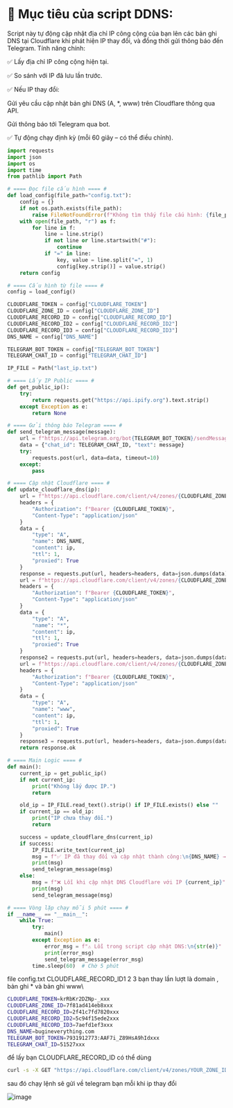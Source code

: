 # 🎯 Mục tiêu của script DDNS:

Script này tự động cập nhật địa chỉ IP công cộng của bạn lên các bản ghi DNS tại Cloudflare khi phát hiện IP thay đổi, và đồng thời gửi thông báo đến Telegram. Tính năng chính:

✅ Lấy địa chỉ IP công cộng hiện tại.

✅ So sánh với IP đã lưu lần trước.

✅ Nếu IP thay đổi:

Gửi yêu cầu cập nhật bản ghi DNS (A, *, www) trên Cloudflare thông qua API.

Gửi thông báo tới Telegram qua bot.

✅ Tự động chạy định kỳ (mỗi 60 giây – có thể điều chỉnh).



```python
import requests
import json
import os
import time
from pathlib import Path

# ==== Đọc file cấu hình ==== #
def load_config(file_path="config.txt"):
    config = {}
    if not os.path.exists(file_path):
        raise FileNotFoundError(f"Không tìm thấy file cấu hình: {file_path}")
    with open(file_path, "r") as f:
        for line in f:
            line = line.strip()
            if not line or line.startswith("#"):
                continue
            if "=" in line:
                key, value = line.split("=", 1)
                config[key.strip()] = value.strip()
    return config

# ==== Cấu hình từ file ==== #
config = load_config()

CLOUDFLARE_TOKEN = config["CLOUDFLARE_TOKEN"]
CLOUDFLARE_ZONE_ID = config["CLOUDFLARE_ZONE_ID"]
CLOUDFLARE_RECORD_ID = config["CLOUDFLARE_RECORD_ID"]
CLOUDFLARE_RECORD_ID2 = config["CLOUDFLARE_RECORD_ID2"]
CLOUDFLARE_RECORD_ID3 = config["CLOUDFLARE_RECORD_ID3"]
DNS_NAME = config["DNS_NAME"]

TELEGRAM_BOT_TOKEN = config["TELEGRAM_BOT_TOKEN"]
TELEGRAM_CHAT_ID = config["TELEGRAM_CHAT_ID"]

IP_FILE = Path("last_ip.txt")

# ==== Lấy IP Public ==== #
def get_public_ip():
    try:
        return requests.get("https://api.ipify.org").text.strip()
    except Exception as e:
        return None

# ==== Gửi thông báo Telegram ==== #
def send_telegram_message(message):
    url = f"https://api.telegram.org/bot{TELEGRAM_BOT_TOKEN}/sendMessage"
    data = {"chat_id": TELEGRAM_CHAT_ID, "text": message}
    try:
        requests.post(url, data=data, timeout=10)
    except:
        pass

# ==== Cập nhật Cloudflare ==== #
def update_cloudflare_dns(ip):
    url = f"https://api.cloudflare.com/client/v4/zones/{CLOUDFLARE_ZONE_ID}/dns_records/{CLOUDFLARE_RECORD_ID}"
    headers = {
        "Authorization": f"Bearer {CLOUDFLARE_TOKEN}",
        "Content-Type": "application/json"
    }
    data = {
        "type": "A",
        "name": DNS_NAME,
        "content": ip,
        "ttl": 1,
        "proxied": True
    }
    response = requests.put(url, headers=headers, data=json.dumps(data))
    url = f"https://api.cloudflare.com/client/v4/zones/{CLOUDFLARE_ZONE_ID}/dns_records/{CLOUDFLARE_RECORD_ID2}"
    headers = {
        "Authorization": f"Bearer {CLOUDFLARE_TOKEN}",
        "Content-Type": "application/json"
    }
    data = {
        "type": "A",
        "name": "*",
        "content": ip,
        "ttl": 1,
        "proxied": True
    }
    response2 = requests.put(url, headers=headers, data=json.dumps(data))
    url = f"https://api.cloudflare.com/client/v4/zones/{CLOUDFLARE_ZONE_ID}/dns_records/{CLOUDFLARE_RECORD_ID3}"
    headers = {
        "Authorization": f"Bearer {CLOUDFLARE_TOKEN}",
        "Content-Type": "application/json"
    }
    data = {
        "type": "A",
        "name": "www",
        "content": ip,
        "ttl": 1,
        "proxied": True
    }
    response3 = requests.put(url, headers=headers, data=json.dumps(data))
    return response.ok

# ==== Main Logic ==== #
def main():
    current_ip = get_public_ip()
    if not current_ip:
        print("Không lấy được IP.")
        return

    old_ip = IP_FILE.read_text().strip() if IP_FILE.exists() else ""
    if current_ip == old_ip:
        print("IP chưa thay đổi.")
        return

    success = update_cloudflare_dns(current_ip)
    if success:
        IP_FILE.write_text(current_ip)
        msg = f"✅ IP đã thay đổi và cập nhật thành công:\n{DNS_NAME} → {current_ip}"
        print(msg)
        send_telegram_message(msg)
    else:
        msg = f"❌ Lỗi khi cập nhật DNS Cloudflare với IP {current_ip}"
        print(msg)
        send_telegram_message(msg)

# ==== Vòng lặp chạy mỗi 5 phút ==== #
if __name__ == "__main__":
    while True:
        try:
            main()
        except Exception as e:
            error_msg = f"⚠️ Lỗi trong script cập nhật DNS:\n{str(e)}"
            print(error_msg)
            send_telegram_message(error_msg)
        time.sleep(60)  # Chờ 5 phút

```

file config.txt
CLOUDFLARE_RECORD_ID1 2 3 bạn thay lần lượt là domain , bản ghi * và bản ghi www\

```bash
CLOUDFLARE_TOKEN=krRbKr2DZNp-_xxx
CLOUDFLARE_ZONE_ID=7f81ad414eb8xxx
CLOUDFLARE_RECORD_ID=2f41c7fd7820xxx
CLOUDFLARE_RECORD_ID2=5c94f15ede2xxx
CLOUDFLARE_RECORD_ID3=7aefd1ef3xxx
DNS_NAME=bugineverything.com
TELEGRAM_BOT_TOKEN=7931912773:AAF7i_Z89HsA9hIdxxx
TELEGRAM_CHAT_ID=51527xxx
```

để lấy bạn CLOUDFLARE_RECORD_ID có thể dùng 

```bash
curl -s -X GET "https://api.cloudflare.com/client/v4/zones/YOUR_ZONE_ID/dns_records" -H "Authorization: Bearer YOUR_API_TOKEN" -H "Content-Type: application/json"
```

sau đó chạy lệnh sẽ gửi về telegram bạn mỗi khi ip thay đổi 

![image](https://github.com/user-attachments/assets/344db71b-3f25-49a0-8255-a63c327ac98b)



